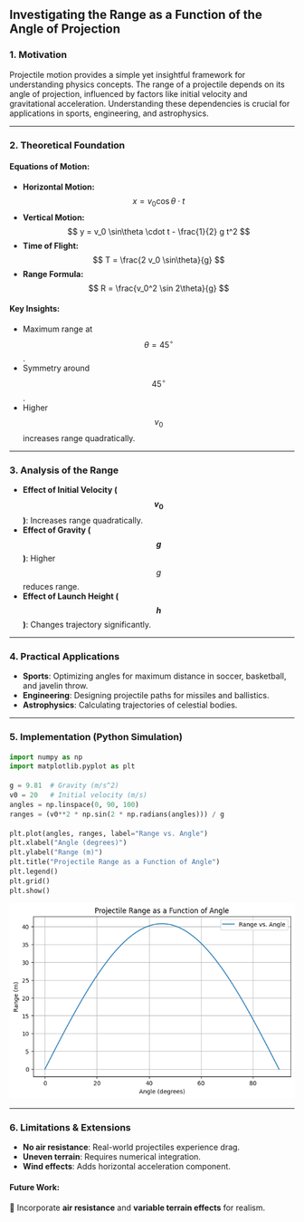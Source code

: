## Investigating the Range as a Function of the Angle of Projection

### **1. Motivation**

Projectile motion provides a simple yet insightful framework for understanding physics concepts. The range of a projectile depends on its angle of projection, influenced by factors like initial velocity and gravitational acceleration. Understanding these dependencies is crucial for applications in sports, engineering, and astrophysics.

---

### **2. Theoretical Foundation**

#### **Equations of Motion:**

- **Horizontal Motion:**  
  $$ x = v_0 \cos\theta \cdot t $$
- **Vertical Motion:**  
  $$ y = v_0 \sin\theta \cdot t - \frac{1}{2} g t^2 $$
- **Time of Flight:**  
  $$ T = \frac{2 v_0 \sin\theta}{g} $$
- **Range Formula:**  
  $$ R = \frac{v_0^2 \sin 2\theta}{g} $$

#### **Key Insights:**

- Maximum range at $$ \theta = 45^\circ $$.
- Symmetry around $$ 45^\circ $$.
- Higher $$ v_0 $$ increases range quadratically.

---

### **3. Analysis of the Range**

- **Effect of Initial Velocity ($$ v_0 $$)**: Increases range quadratically.
- **Effect of Gravity ($$ g $$)**: Higher $$ g $$ reduces range.
- **Effect of Launch Height ($$ h $$)**: Changes trajectory significantly.

---

### **4. Practical Applications**

- **Sports**: Optimizing angles for maximum distance in soccer, basketball, and javelin throw.
- **Engineering**: Designing projectile paths for missiles and ballistics.
- **Astrophysics**: Calculating trajectories of celestial bodies.

---

### **5. Implementation (Python Simulation)**

```python
import numpy as np
import matplotlib.pyplot as plt

g = 9.81  # Gravity (m/s^2)
v0 = 20   # Initial velocity (m/s)
angles = np.linspace(0, 90, 100)
ranges = (v0**2 * np.sin(2 * np.radians(angles))) / g

plt.plot(angles, ranges, label="Range vs. Angle")
plt.xlabel("Angle (degrees)")
plt.ylabel("Range (m)")
plt.title("Projectile Range as a Function of Angle")
plt.legend()
plt.grid()
plt.show()
```

![alt text](image-1.png)

---

### **6. Limitations & Extensions**

- **No air resistance**: Real-world projectiles experience drag.
- **Uneven terrain**: Requires numerical integration.
- **Wind effects**: Adds horizontal acceleration component.

#### **Future Work:**

🔹 Incorporate **air resistance** and **variable terrain effects** for realism.
